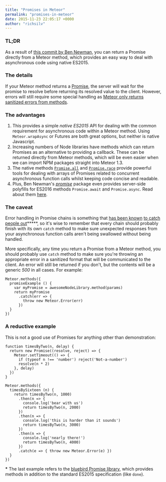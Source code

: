 ```yaml
---
title: "Promises in Meteor"
permalink: "promises-in-meteor"
date: 2015-11-23 22:05:17 +0000
author: "richsilv"
---
```

### TL;DR

As a result of [this commit by Ben Newman](https://github.com/meteor/meteor/commit/f5821c88eee587706eb8107f74de2f60c267807f), you can return a Promise directly from a Meteor method, which provides an easy way to deal with asynchronous code using native ES2015.

### The details

If your Meteor method returns a [Promise](https://developer.mozilla.org/en/docs/Web/JavaScript/Reference/Global_Objects/Promise), the server will wait for the promise to resolve before returning its resolved value to the client.  However, errors will still require some special handling as [Meteor only returns sanitized errors from methods](http://docs.meteor.com/#/full/meteor_error).

### The advantages

1. This provides a simple *native ES2015* API for dealing with the common requirement for asynchronous code within a Meteor method.  Using `Meteor.wrapAsync` or Futures are both great options, but neither is native Javascript.
2. Increasing numbers of Node libraries have methods which can return Promises as an alternative to providing a callback.  These can be returned directly from Meteor methods, which will be even easier when we can import NPM packages straight into Meteor 1.3.
3. The native methods [`Promise.all`](https://developer.mozilla.org/en-US/docs/Web/JavaScript/Reference/Global_Objects/Promise/all) and [`Promise.race`](https://developer.mozilla.org/en/docs/Web/JavaScript/Reference/Global_Objects/Promise/race) provide powerful tools for dealing with arrays of Promises related to concurrent asynchronous function calls whilst keeping code concise and readable.
4. Plus, Ben Newman's [*promise*](https://github.com/meteor/promise) package even provides server-side polyfills for ES2016 methods `Promise.await` and `Promise.async`.  Read about them [here](https://jakearchibald.com/2014/es7-async-functions/).

### The caveat

Error handling in Promise chains is something that [has been known](http://javascriptplayground.com/blog/2015/02/promises/) [to catch](http://www.hacksrus.net/blog/2015/08/a-solution-to-swallowed-exceptions-in-es6s-promises/) [people out](http://jamesknelson.com/are-es6-promises-swallowing-your-errors/)*****, so it's wise to remember that every chain should probably finish with its own `catch` method to make sure unexpected responses from your asynchronous function calls aren't being swallowed without being handled.

More specifically, any time you return a Promise from a Meteor method, you should probably use `catch` method to make sure you're throwing an appropriate error in a sanitized format that will be communicated to the client. An error will still be returned if you don't, but the contents will be a generic *500* in all cases. For example:

```language-javascript
Meteor.methods({
  promiseExample () {
    var myPromise = awesomeNodeLibrary.method(params)
    return myPromise
      .catch(err => {
        throw new Meteor.Error(err)
      })
  }
})
```

### A reductive example

This is not a good use of Promises for anything other than demonstration:

```language-javascript
function timesByTwo(n, delay) {
  return new Promise((resolve, reject) => {
    Meteor.setTimeout(() => {
      if (typeof n !== 'number') reject('Not-a-number')
      resolve(n * 2)
    }, delay)
  })
}

Meteor.methods({
  timesBySixteen (n) {
    return timesByTwo(n, 1000)
      .then(n => {
        console.log('bear with us')
        return timesByTwo(n, 2000)
      })
      .then(n => {
        console.log('this is harder than it sounds')
        return timesByTwo(n, 3000)
      })
      .then(n => {
        console.log('nearly there!')
        return timesByTwo(n, 4000)
      })
      .catch(e => { throw new Meteor.Error(e) })
  }
})
```
**\*** The last example refers to the [bluebird Promise library](https://www.npmjs.com/package/bluebird), which provides methods in addition to the standard ES2015 specification (like `done`).
